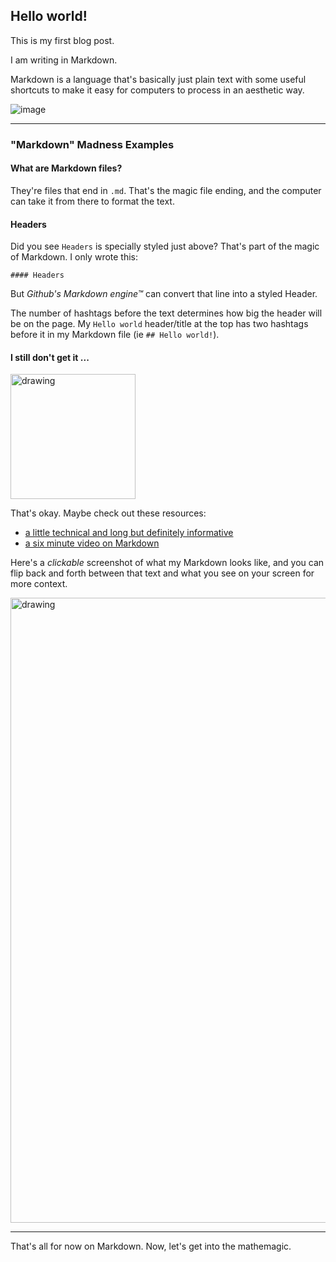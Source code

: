 ## Hello world!

This is my first blog post.

I am writing in Markdown.

Markdown is a language that's basically just plain text with some useful shortcuts to make it easy for computers to process in an aesthetic way.

![image](https://github.com/math3mag1c/math3mag1c.github.io/assets/140988106/56ade9a7-b95f-420d-803f-264c87a2e320)


---

### "Markdown" Madness Examples
#### What are Markdown files?
They're files that end in `.md`. That's the magic file ending, and the computer can take it from there to format the text.

#### Headers
Did you see `Headers` is specially styled just above? That's part of the magic of Markdown. I only wrote this: 
```
#### Headers
```
But _Github's Markdown engine™_ can convert that line into a styled Header.

The number of hashtags before the text determines how big the header will be on the page.
My `Hello world` header/title at the top has two hashtags before it in my Markdown file (ie `## Hello world!`).
#### I still don't get it ...
<img src="https://github.com/math3mag1c/math3mag1c.github.io/assets/140988106/b9fe35db-859a-4a3c-88d7-b1d9a529e628" alt="drawing" width="200"/>

That's okay. Maybe check out these resources:
- [a little technical and long but definitely informative](https://en.wikipedia.org/wiki/Markdown)
- [a six minute video on Markdown](https://youtu.be/qhoXn4bIE1s)

Here's a _clickable_ screenshot of what my Markdown looks like, and you can flip back and forth between that text and what you see on your screen for more context.

<img src="https://math3mag1c.github.io/assets/img/My Markdown Example.JPG" alt="drawing" width="1000"/>

---

That's all for now on Markdown. Now, let's get into the mathemagic.
